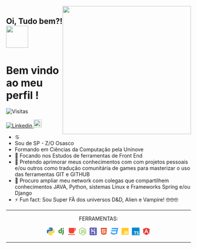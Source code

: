

<img src="https://imgur.com/KZvmGQx.jpg" height=350 width=350 align="right">
<!-- <img src="https://i.pinimg.com/originals/06/60/ef/0660efe82fa3da42ed56eef013171835.gif" align="right" height=350 width=300 border="white"> -->
<!-- <img src = "https://i.pinimg.com/originals/35/df/e2/35dfe2690df1f3da44f06be0f6e8de7e.gif" align="right" height=100 width=90>  GIF do ALIEN -->

<h2>Oi, Tudo bem?! <img src = "https://i.pinimg.com/originals/d9/2e/10/d92e10f33bdc7ed0127a5ddd22e80828.gif" height=60 width=60></h1>

<h1>Bem vindo ao meu perfil !</h1>


<p><img src="https://visitor-badge.glitch.me/badge?page_id=d-silva.d-silva" alt="Visitas">

[![Linkedin](https://img.shields.io/badge/-LinkedIn-blue?style=flat&logo=Linkedin&logoColor=white&link=https://www.linkedin.com/in/danilo-silva-77204312b/)](https://www.linkedin.com/in/danilo-silva-77204312b/)<a href="https://www.instagram.com/d.ssilva2/" >
<img src="https://icon-library.com/images/instagram-small-icon/instagram-small-icon-12.jpg" height=22 width=22>
</a>

- :cancer:
- Sou de SP - Z/O Osasco
- Formando em Ciências da Computação pela Uninove
- :rocket: Focando nos Estudos de ferramentas de Front End
- :brain: Pretendo aprimorar meus conhecimentos com com projetos pessoais e/ou outros como tradução comunitária de games para masterizar o uso das ferramentas GIT e GITHUB 
- 🤝 Procuro ampliar meu network com colegas que compartilhem conhecimentos JAVA, Python, sistemas Linux e Frameworks Spring e/ou Django
- ⚡ Fun fact: Sou Super FÃ dos universos D&D, Alien e Vampire! :nerd_face::nerd_face::nerd_face:  


--------------------------------------------------------------------------------------------------------------------------------------------
 <p align="center">
FERRAMENTAS: 

<!-- <img src="https://i.pinimg.com/originals/e0/53/d7/e053d7538d377ce2b224dbf1823e5732.png" height=40 width=40><img src="https://minerandodados.com.br/wp-content/uploads/2017/02/python-logo.png" height=40 width=40><img src="https://resources.jetbrains.com/storage/products/pycharm/img/meta/pycharm_logo_300x300.png" height=40 width=40>
<img src="https://logodownload.org/wp-content/uploads/2017/04/java-logo-2.png" height=43 width=30>
<img src="https://seeklogo.com/images/E/eclipse-logo-85FE4BEA34-seeklogo.com.png" height=40 width=40>
<img src="https://git-scm.com/images/logos/downloads/Git-Icon-1788C.png" height=40 width=40>
<img src="http://static1.squarespace.com/static/5d092c5193b409000129adc4/t/5d0d75044951180001635b02/1561163016097/mysql-logo.png?format=1500w" height=40 width=40>
 -->
 <p align="center">
<!-- BackEnd-->
<img src="https://raw.githubusercontent.com/PKief/vscode-material-icon-theme/main/icons/python.svg" alt="react" width="25" height="25" />
<img src="https://raw.githubusercontent.com/PKief/vscode-material-icon-theme/main/icons/django.svg" alt="react" width="25" height="25" />  
<img src="https://raw.githubusercontent.com/PKief/vscode-material-icon-theme/main/icons/java.svg" alt="java" width="25" height="25" />
<img src="https://raw.githubusercontent.com/PKief/vscode-material-icon-theme/main/icons/nodejs.svg" alt="nodejs" width="25" height="25" />
<img src="https://raw.githubusercontent.com/PKief/vscode-material-icon-theme/main/icons/heroku.svg" alt="heroku" width="25" height="25" />
  
<!-- FrontEnd -->  
<img src="https://raw.githubusercontent.com/PKief/vscode-material-icon-theme/main/icons/html.svg" alt="react" width="25" height="25" />
<img src="https://raw.githubusercontent.com/PKief/vscode-material-icon-theme/main/icons/css.svg" alt="css" width="25" height="25" />
<img src="https://raw.githubusercontent.com/PKief/vscode-material-icon-theme/main/icons/javascript.svg" alt="javascript" width="25" height="25" />    
<img src="https://raw.githubusercontent.com/PKief/vscode-material-icon-theme/main/icons/typescript.svg" alt="typescript" width="25" height="25" />
<img src="https://raw.githubusercontent.com/PKief/vscode-material-icon-theme/main/icons/angular.svg" alt="angular-js" width="25" height="25" />



--------------------------------------------------------------------------------------------------------------------------------------------

